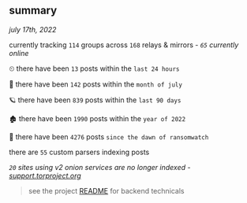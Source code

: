 
## summary
_july 17th, 2022_

currently tracking `114` groups across `168` relays & mirrors - _`65` currently online_

⏲ there have been `13` posts within the `last 24 hours`

🦈 there have been `142` posts within the `month of july`

🪐 there have been `839` posts within the `last 90 days`

🏚 there have been `1990` posts within the `year of 2022`

🦕 there have been `4276` posts `since the dawn of ransomwatch`

there are `55` custom parsers indexing posts

_`20` sites using v2 onion services are no longer indexed - [support.torproject.org](https://support.torproject.org/onionservices/v2-deprecation/)_

> see the project [README](https://github.com/joshhighet/ransomwatch#ransomwatch--) for backend technicals
